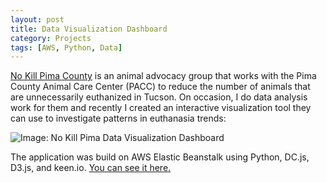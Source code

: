 ```yaml
---
layout: post
title: Data Visualization Dashboard
category: Projects
tags: [AWS, Python, Data]
---
```


[No Kill Pima County][no-kill-pima-website] is an animal advocacy group that works with the Pima County Animal Care Center (PACC) to reduce the number of animals that are unnecessarily euthanized in Tucson. On occasion, I do data analysis work for them and recently I created an interactive visualization tool they can use to investigate patterns in euthanasia trends:

![Image: No Kill Pima Data Visualization Dashboard](https://s3-us-west-2.amazonaws.com/nicwolf-github-io/assets/no-kill-pima-data-visualization/images/dashboard.png)

The application was build on AWS Elastic Beanstalk using Python, DC.js, D3.js, and keen.io. [You can see it here.][dashboard-website]

[no-kill-pima-website]: https://www.nokillpimacounty.org/
[dashboard-website]: http://nokillpima-datavis.us-west-2.elasticbeanstalk.com/
